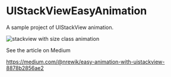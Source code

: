 # UIStackViewEasyAnimation
A sample project of UIStackView animation.

![stackview with size class animation](https://raw.githubusercontent.com/nRewik/UIStackViewEasyAnimation/master/Images/stack-sizeclass.gif)

See the article on Medium

https://medium.com/@nrewik/easy-animation-with-uistackview-8878b2856ae2

